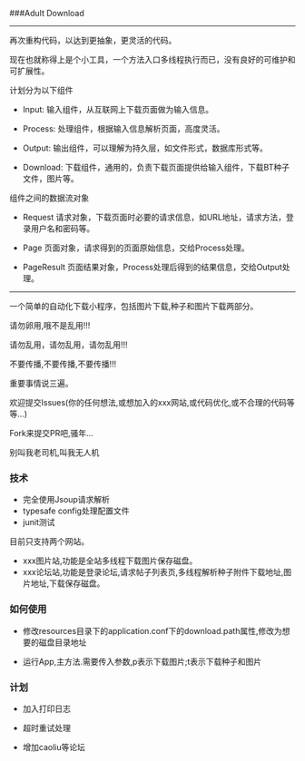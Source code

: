 ###Adult Download

***

再次重构代码，以达到更抽象，更灵活的代码。

现在也就称得上是个小工具，一个方法入口多线程执行而已，没有良好的可维护和可扩展性。

计划分为以下组件

* Input: 输入组件，从互联网上下载页面做为输入信息。

* Process: 处理组件，根据输入信息解析页面，高度灵活。

* Output: 输出组件，可以理解为持久层，如文件形式，数据库形式等。

* Download: 下载组件，通用的，负责下载页面提供给输入组件，下载BT种子文件，图片等。

组件之间的数据流对象

* Request 请求对象，下载页面时必要的请求信息，如URL地址，请求方法，登录用户名和密码等。

* Page 页面对象，请求得到的页面原始信息，交给Process处理。

* PageResult 页面结果对象，Process处理后得到的结果信息，交给Output处理。

***

一个简单的自动化下载小程序，包括图片下载,种子和图片下载两部分。

请勿卵用,哦不是乱用!!!

请勿乱用，请勿乱用，请勿乱用!!!

不要传播,不要传播,不要传播!!!

重要事情说三遍。

欢迎提交Issues(你的任何想法,或想加入的xxx网站,或代码优化,或不合理的代码等等...)

Fork来提交PR吧,骚年...

别叫我老司机,叫我无人机

### 技术

- 完全使用Jsoup请求解析
- typesafe config处理配置文件
- junit测试

目前只支持两个网站。

- xxx图片站,功能是全站多线程下载图片保存磁盘。
- xxx论坛站,功能是登录论坛,请求帖子列表页,多线程解析种子附件下载地址,图片地址,下载保存磁盘。

### 如何使用

- 修改resources目录下的application.conf下的download.path属性,修改为想要的磁盘目录地址

- 运行App,主方法.需要传入参数,p表示下载图片;t表示下载种子和图片


### 计划

- 加入打印日志

- 超时重试处理

- 增加caoliu等论坛